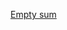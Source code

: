 [Empty sum](https://math.stackexchange.com/questions/35080/upper-limit-of-summation-index-lower-than-lower-limit)
